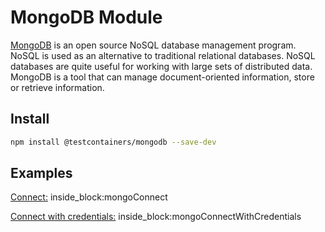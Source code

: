 # MongoDB Module

[MongoDB](https://www.mongodb.com/) is an open source NoSQL database management program. NoSQL is used as an alternative to traditional relational databases. NoSQL databases are quite useful for working with large sets of distributed data. MongoDB is a tool that can manage document-oriented information, store or retrieve information.

## Install

```bash
npm install @testcontainers/mongodb --save-dev
```

## Examples

<!--codeinclude-->
[Connect:](../../packages/modules/mongodb/src/mongodb-container.test.ts) inside_block:mongoConnect
<!--/codeinclude-->

<!--codeinclude-->
[Connect with credentials:](../../packages/modules/mongodb/src/mongodb-container.test.ts) inside_block:mongoConnectWithCredentials
<!--/codeinclude-->
